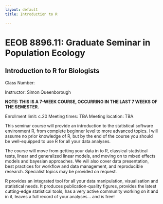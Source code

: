 ```yaml
---
layout: default
title: Introduction to R

---
```


EEOB 8896.11: Graduate Seminar in Population Ecology
====================================================

## Introduction to R for Biologists

Class Number: 

Instructor: Simon Queenborough

**NOTE: THIS IS A 7-WEEK COURSE, OCCURRING IN THE LAST 7 WEEKS OF THE SEMESTER.**

Enrollment limit: c.20
Meeting times: TBA
Meeting location: TBA

This seminar course will provide an introduction to the statistical software environment R, from complete beginner level to more advanced topics. I will assume no prior knowledge of R, but by the end of the course you should be well-equipped to use R for all your data analyses.

The course will move from getting your data in to R, classical statistical tests, linear and generalized linear models, and moving on to mixed effects models and bayesian approaches. We will also cover data presentation, best practices for workflow and data management, and reproducible research. Specialist topics may be provided on request.

R provides an integrated tool for all your data manipulation, visualisation and statistical needs. It produces publication-quality figures, provides the latest cutting-edge statistical tools, has a very active community working on it and in it, leaves a full record of your analyses... and is free!


